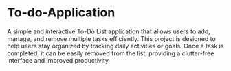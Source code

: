# To-do-Application
A simple and interactive To-Do List application that allows users to add, manage, and remove multiple tasks efficiently. This project is designed to help users stay organized by tracking daily activities or goals. Once a task is completed, it can be easily removed from the list, providing a clutter-free interface and improved productivity
